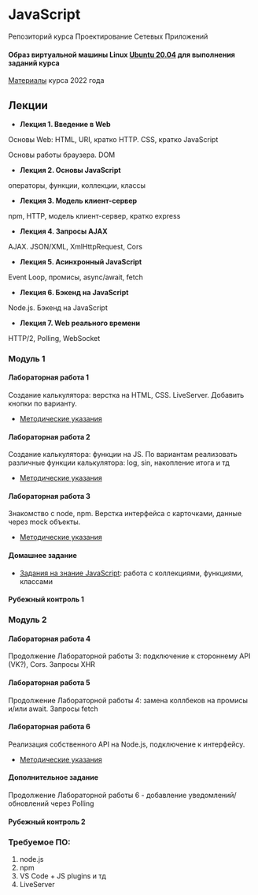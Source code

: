 # JavaScript

Репозиторий курса Проектирование Сетевых Приложений

#### Образ виртуальной машины Linux [Ubuntu 20.04](https://github.com/iu5git/Standards/blob/main/Linux/Linux.md) для выполнения заданий курса
[Материалы](Labs2022) курса 2022 года

## Лекции

* **Лекция 1. Введение в Web**

Основы Web: HTML, URI, кратко HTTP. CSS, кратко JavaScript

Основы работы браузера. DOM

* **Лекция 2. Основы JavaScript**

операторы, функции, коллекции, классы

* **Лекция 3. Модель клиент-сервер**

npm, HTTP, модель клиент-сервер, кратко express

* **Лекция 4. Запросы AJAX**

AJAX. JSON/XML, XmlHttpRequest, Cors

* **Лекция 5. Асинхронный JavaScript**

Event Loop, промисы, async/await, fetch

* **Лекция 6. Бэкенд на JavaScript** 

Node.js. Бэкенд на JavaScript

* **Лекция 7. Web реального времени**

HTTP/2, Polling, WebSocket

### Модуль 1

#### Лабораторная работа 1

Создание калькулятора: верстка на HTML, CSS. LiveServer. Добавить кнопки по варианту.

* [Методические указания](/tutorials/calculator/Calculator-JS.md)

#### Лабораторная работа 2

Создание калькулятора: функции на JS. По вариантам реализовать различные функции калькулятора: log, sin, накопление итога и тд

* [Методические указания](/tutorials/calculator/Calculator_part2.md)

#### Лабораторная работа 3

Знакомство с node, npm. Верстка интерфейса с карточками, данные через mock объекты.

* [Методические указания](/tutorials/front/front.md)

#### Домашнее задание

* [Задания на знание JavaScript](/tutorials/homework/homework.md): работа с коллекциями, функциями, классами

#### Рубежный контроль 1

### Модуль 2

#### Лабораторная работа 4
Продолжение Лабораторной работы 3: подключение к стороннему API (VK?), Cors. Запросы XHR

#### Лабораторная работа 5
Продолжение Лабораторной работы 4: замена коллбеков на промисы и/или await. Запросы fetch

#### Лабораторная работа 6
Реализация собственного API на Node.js, подключение к интерфейсу.

* [Методические указания](/tutorials/lab6)

#### Дополнительное задание
Продолжение Лабораторной работы 6 - добавление уведомлений/обновлений через Polling

#### Рубежный контроль 2

### Требуемое ПО:
1. node.js
2. npm
3. VS Code + JS plugins и тд
4. LiveServer